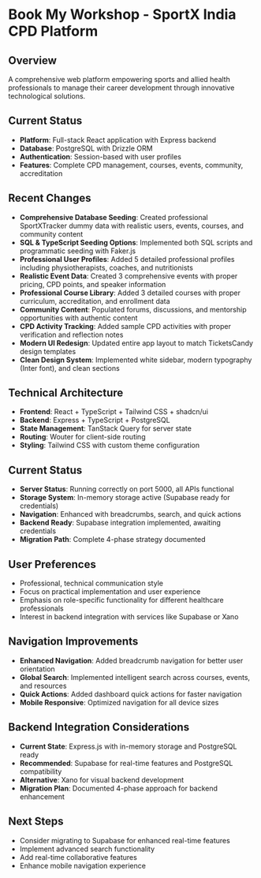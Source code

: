 # Book My Workshop - SportX India CPD Platform

## Overview
A comprehensive web platform empowering sports and allied health professionals to manage their career development through innovative technological solutions.

## Current Status
- **Platform**: Full-stack React application with Express backend
- **Database**: PostgreSQL with Drizzle ORM
- **Authentication**: Session-based with user profiles
- **Features**: Complete CPD management, courses, events, community, accreditation

## Recent Changes
- **Comprehensive Database Seeding**: Created professional SportXTracker dummy data with realistic users, events, courses, and community content
- **SQL & TypeScript Seeding Options**: Implemented both SQL scripts and programmatic seeding with Faker.js
- **Professional User Profiles**: Added 5 detailed professional profiles including physiotherapists, coaches, and nutritionists
- **Realistic Event Data**: Created 3 comprehensive events with proper pricing, CPD points, and speaker information
- **Professional Course Library**: Added 3 detailed courses with proper curriculum, accreditation, and enrollment data
- **Community Content**: Populated forums, discussions, and mentorship opportunities with authentic content
- **CPD Activity Tracking**: Added sample CPD activities with proper verification and reflection notes
- **Modern UI Redesign**: Updated entire app layout to match TicketsCandy design templates
- **Clean Design System**: Implemented white sidebar, modern typography (Inter font), and clean sections

## Technical Architecture
- **Frontend**: React + TypeScript + Tailwind CSS + shadcn/ui
- **Backend**: Express + TypeScript + PostgreSQL
- **State Management**: TanStack Query for server state
- **Routing**: Wouter for client-side routing
- **Styling**: Tailwind CSS with custom theme configuration

## Current Status
- **Server Status**: Running correctly on port 5000, all APIs functional
- **Storage System**: In-memory storage active (Supabase ready for credentials)
- **Navigation**: Enhanced with breadcrumbs, search, and quick actions
- **Backend Ready**: Supabase integration implemented, awaiting credentials
- **Migration Path**: Complete 4-phase strategy documented

## User Preferences
- Professional, technical communication style
- Focus on practical implementation and user experience
- Emphasis on role-specific functionality for different healthcare professionals
- Interest in backend integration with services like Supabase or Xano

## Navigation Improvements
- **Enhanced Navigation**: Added breadcrumb navigation for better user orientation
- **Global Search**: Implemented intelligent search across courses, events, and resources
- **Quick Actions**: Added dashboard quick actions for faster navigation
- **Mobile Responsive**: Optimized navigation for all device sizes

## Backend Integration Considerations
- **Current State**: Express.js with in-memory storage and PostgreSQL ready
- **Recommended**: Supabase for real-time features and PostgreSQL compatibility
- **Alternative**: Xano for visual backend development
- **Migration Plan**: Documented 4-phase approach for backend enhancement

## Next Steps
- Consider migrating to Supabase for enhanced real-time features
- Implement advanced search functionality
- Add real-time collaborative features
- Enhance mobile navigation experience